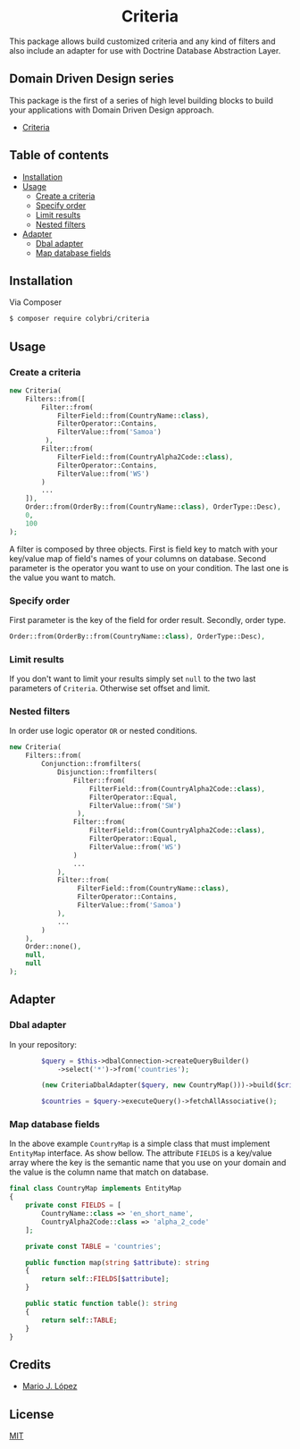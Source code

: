 <h1 align="center">Criteria</h1>

This package allows build customized criteria and any kind of filters and also include an adapter for use with Doctrine Database Abstraction Layer.

## Domain Driven Design series
This package is the first of a series of high level building blocks to build your applications with Domain Driven Design  approach.

- <a href="#">Criteria</a>


## Table of contents

- <a href="#installation">Installation</a>
- <a href="#usage">Usage</a>
    - <a href="#create-a-criteria">Create a criteria</a>
    - <a href="#specify-order">Specify order</a>
    - <a href="#limit-results">Limit results</a>
    - <a href="#nested-filters">Nested filters</a>
- <a href="#adapter">Adapter</a>
    - <a href="#dbal-adapter">Dbal adapter</a>
    - <a href="#map-database-fields">Map database fields</a>

## Installation

Via Composer

``` bash
$ composer require colybri/criteria
```

## Usage

### Create a criteria

```php
new Criteria(
    Filters::from([
        Filter::from(
            FilterField::from(CountryName::class),
            FilterOperator::Contains,
            FilterValue::from('Samoa')
         ),
        Filter::from(
            FilterField::from(CountryAlpha2Code::class),
            FilterOperator::Contains,
            FilterValue::from('WS')
        )
        ...
    ]),
    Order::from(OrderBy::from(CountryName::class), OrderType::Desc),
    0,
    100
);   
```
A filter is composed by three objects. First is field key to match with your key/value map of field's names of your columns on database. Second parameter is the operator you want to use on your condition. The last one is the value you want to match.

### Specify order

First parameter is the key of the field for order result. Secondly, order type.
```php
Order::from(OrderBy::from(CountryName::class), OrderType::Desc),
```
### Limit results

If you don't want to limit your results simply set `null` to the two last parameters of `Criteria`. Otherwise set offset and limit.
### Nested filters

In order use logic operator `OR` or nested conditions.  
```php
new Criteria(
    Filters::from(
        Conjunction::fromfilters(   
            Disjunction::fromfilters(
                Filter::from(
                    FilterField::from(CountryAlpha2Code::class),
                    FilterOperator::Equal,
                    FilterValue::from('SW')
                 ),
                Filter::from(
                    FilterField::from(CountryAlpha2Code::class),
                    FilterOperator::Equal,
                    FilterValue::from('WS')
                )
                ...
            ),
            Filter::from(
                 FilterField::from(CountryName::class),
                 FilterOperator::Contains,
                 FilterValue::from('Samoa')
            ),
            ...
        )
    ),
    Order::none(),
    null,
    null
);
```


## Adapter
### Dbal adapter

In your repository:

```php
        $query = $this->dbalConnection->createQueryBuilder()
            ->select('*')->from('countries');

        (new CriteriaDbalAdapter($query, new CountryMap()))->build($criteria);

        $countries = $query->executeQuery()->fetchAllAssociative();
```

### Map database fields

In the above example `CountryMap` is a simple class that must implement `EntityMap` interface. As show bellow. The attribute `FIELDS` is a key/value array where the key is the semantic name that you use on your domain and the value is the column name that match on database.
```php
final class CountryMap implements EntityMap
{
    private const FIELDS = [
        CountryName::class => 'en_short_name',
        CountryAlpha2Code::class => 'alpha_2_code'
    ];

    private const TABLE = 'countries';

    public function map(string $attribute): string
    {
        return self::FIELDS[$attribute];
    }

    public static function table(): string
    {
        return self::TABLE;
    }
}
```

## Credits

- [Mario J. López](https://github.com/colybri)

## License

[MIT](http://opensource.org/licenses/MIT)
